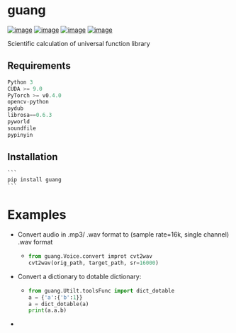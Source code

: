 # guang

[![image](https://img.shields.io/badge/Pypi_package-0.0.5-green.svg)](https://pypi.org/project/guang)
[![image](https://img.shields.io/badge/python-3.X-blue.svg)](https://www.python.org/)
[![image](https://img.shields.io/badge/license-GNU_GPL--v3-blue.svg)](LICENSE)
[![image](https://img.shields.io/badge/author-K.y-orange.svg?style=flat-square&logo=appveyor)](https://github.com/beidongjiedeguang)



Scientific calculation of universal function library

## Requirements

```python
Python 3
CUDA >= 9.0
PyTorch >= v0.4.0
opencv-python
pydub
librosa==0.6.3
pyworld
soundfile
pypinyin
```



## Installation

~~~python
```
pip install guang
```
~~~



# Examples

- Convert audio in .mp3/ .wav format to (sample rate=16k, single channel) .wav format

  - ```python
    from guang.Voice.convert improt cvt2wav
    cvt2wav(orig_path, target_path, sr=16000)
    ```



* Convert a dictionary to dotable dictionary:

  * ```python
    from guang.Utilt.toolsFunc import dict_dotable
    a = {'a':{'b':1}}
    a = dict_dotable(a)
    print(a.a.b)
    ```

* 



